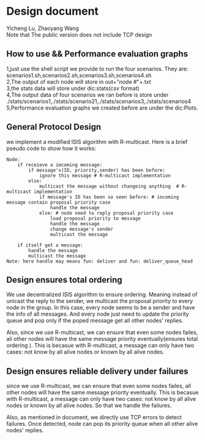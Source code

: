 # Design document
Yicheng Lu, Zhaoyang Wang  
Note that The public version does not include TCP design
## How to use && Performance evaluation graphs
1,just use the shell script we provide to run the four scenarios. They are: scenarios1.sh,scenarios2.sh,scenarios3.sh,scenarios4.sh  
2,The output of each node will store in out+"node #"+.txt  
3,the stats data  will store under dic:stats(csv format)  
4,The output data of four scenarios we ran before is  store under ./stats/scenarios1,./stats/scenario21,./stats/scenarios3,./stats/scenarios4  
5,Performance evaluation graphs we created before are under the dic:Plots.  

## General Protocol Design
we implement a modified ISIS algorithm with R-multicast. Here is a brief pseudo code to show how it works:
```
Node:
    if receieve a imcoming message:
        if message's(ID, priority,sender) has been before:
            ignore this message # R-multicast implementation
        else:
            multicast the message without changeing anything  # R-multicast implementation
            if message's ID has been so seen before: # incoming message contain proposal priority case 
                handle the message
            else: # node need to reply proposal priority case
                load proposal priority to message
                handle the message
                change message's sender
                multicast the message
    
    if itself get a message:
        handle the message
        multicast the message
Note: here handle may means fun: deliver and fun: deliver_queue_head
```
## Design ensures total ordering  
We use decentralized ISIS algorithm to  ensure ordering.
Meaning instead of unicast the reply to the sender, we multicast the proposal priority to every node in the group. In this case, every node seems to be a sender and have the info of all messages. And every node just need to update the priority queue and pop only if the poped message get all other nodes' replies.

Also, since we use R-multicast, we can ensure that even some nodes failes, all other nodes will have the same message priority eventually(ensures total ordering ). This is becasue with R-multicast, a message can only have two cases:
not know by all alive nodes or known by all alive nodes.

## Design ensures reliable delivery under failures
since we use R-multicast, we can ensure that even some nodes failes, all other nodes will have the same message priority eventually. This is becasue with R-multicast, a message can only have two cases:
not know by all alive nodes or known by all alive nodes. So that we handle the failures.

Also, as mentioned in document, we directly use TCP errors to detect failures. Once detected, node can pop its priority queue when all other alive nodes' replies.
